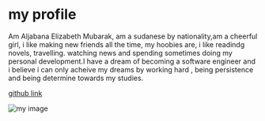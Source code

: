# my profile

Am Aljabana Elizabeth Mubarak, am a sudanese by nationality,am a cheerful girl,
i like making new friends all the time, my hoobies are, i like readindg novels,
travelling. watching news and spending sometimes doing my personal development.I
have a dream of becoming a software engineer and i believe i can only acheive my
dreams by working hard , being persistence and being determine towards my
studies.

[github link](https://github.com/aljabana002)

![my image](https://avatars.githubusercontent.com/u/93643180?v=4)
